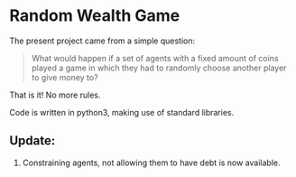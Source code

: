 # Random Wealth Game
The present project came from a simple question: 

> What would happen if a set of agents with a fixed amount of coins played a game in which they had to randomly choose another player to give money to?

That is it! No more rules.

Code is written in python3, making use of standard libraries.

## Update:

 1. Constraining agents, not allowing them to have debt is now available.
